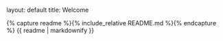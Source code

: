 layout: default
title: Welcome

{% capture readme %}{% include_relative README.md %}{% endcapture %}
{{ readme | markdownify }}
